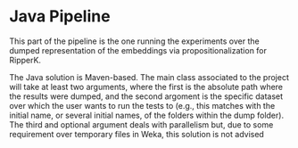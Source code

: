 # Java Pipeline

This part of the pipeline is the one running the experiments over the dumped representation of the embeddings via propositionalization for RipperK.

The Java solution is Maven-based. The main class associated to the project will take at least two arguments, where the first is the absolute path where the results were dumped, and the second argoment is the specific dataset over which the user wants to run the tests to (e.g., this matches with the initial name, or several initial names, of the folders within the dump folder). The third and optional argument deals  with parallelism but, due to some requirement over temporary files in Weka, this solution is not advised
